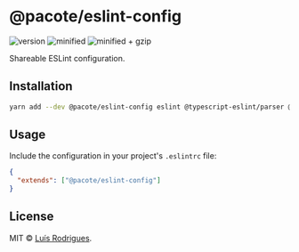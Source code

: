 # @pacote/eslint-config

![version](https://badgen.net/npm/v/@pacote/eslint-config)
![minified](https://badgen.net/bundlephobia/min/@pacote/eslint-config)
![minified + gzip](https://badgen.net/bundlephobia/minzip/@pacote/eslint-config)

Shareable ESLint configuration.

## Installation

```bash
yarn add --dev @pacote/eslint-config eslint @typescript-eslint/parser @typescript-eslint/eslint-plugin eslint-config-prettier eslint-config-standard eslint-plugin-import eslint-plugin-node eslint-plugin-prettier eslint-plugin-promise eslint-plugin-standard
```

## Usage

Include the configuration in your project's `.eslintrc` file:

```json
{
  "extends": ["@pacote/eslint-config"]
}
```

## License

MIT © [Luís Rodrigues](https://goblindegook.com).

